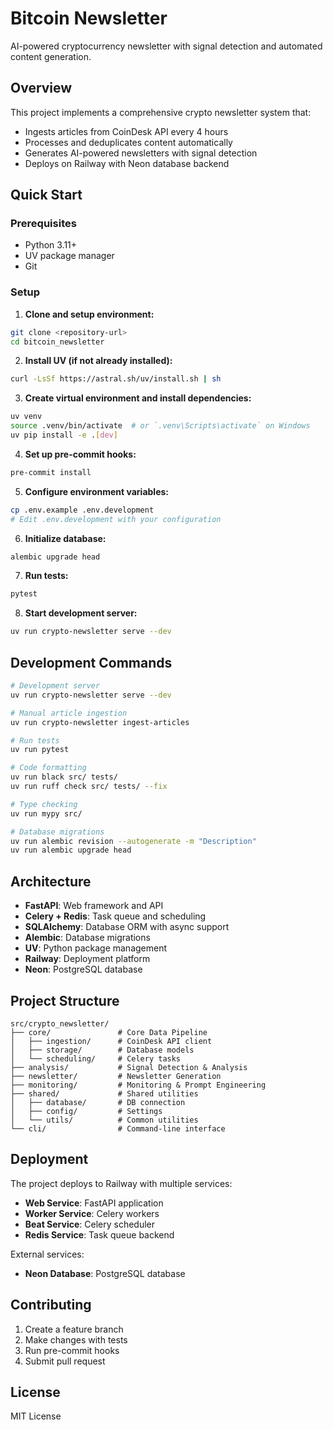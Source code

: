 # Bitcoin Newsletter

AI-powered cryptocurrency newsletter with signal detection and automated content generation.

## Overview

This project implements a comprehensive crypto newsletter system that:
- Ingests articles from CoinDesk API every 4 hours
- Processes and deduplicates content automatically
- Generates AI-powered newsletters with signal detection
- Deploys on Railway with Neon database backend

## Quick Start

### Prerequisites

- Python 3.11+
- UV package manager
- Git

### Setup

1. **Clone and setup environment:**
```bash
git clone <repository-url>
cd bitcoin_newsletter
```

2. **Install UV (if not already installed):**
```bash
curl -LsSf https://astral.sh/uv/install.sh | sh
```

3. **Create virtual environment and install dependencies:**
```bash
uv venv
source .venv/bin/activate  # or `.venv\Scripts\activate` on Windows
uv pip install -e .[dev]
```

4. **Set up pre-commit hooks:**
```bash
pre-commit install
```

5. **Configure environment variables:**
```bash
cp .env.example .env.development
# Edit .env.development with your configuration
```

6. **Initialize database:**
```bash
alembic upgrade head
```

7. **Run tests:**
```bash
pytest
```

8. **Start development server:**
```bash
uv run crypto-newsletter serve --dev
```

## Development Commands

```bash
# Development server
uv run crypto-newsletter serve --dev

# Manual article ingestion
uv run crypto-newsletter ingest-articles

# Run tests
uv run pytest

# Code formatting
uv run black src/ tests/
uv run ruff check src/ tests/ --fix

# Type checking
uv run mypy src/

# Database migrations
uv run alembic revision --autogenerate -m "Description"
uv run alembic upgrade head
```

## Architecture

- **FastAPI**: Web framework and API
- **Celery + Redis**: Task queue and scheduling
- **SQLAlchemy**: Database ORM with async support
- **Alembic**: Database migrations
- **UV**: Python package management
- **Railway**: Deployment platform
- **Neon**: PostgreSQL database

## Project Structure

```
src/crypto_newsletter/
├── core/               # Core Data Pipeline
│   ├── ingestion/      # CoinDesk API client
│   ├── storage/        # Database models
│   └── scheduling/     # Celery tasks
├── analysis/           # Signal Detection & Analysis
├── newsletter/         # Newsletter Generation
├── monitoring/         # Monitoring & Prompt Engineering
├── shared/             # Shared utilities
│   ├── database/       # DB connection
│   ├── config/         # Settings
│   └── utils/          # Common utilities
└── cli/                # Command-line interface
```

## Deployment

The project deploys to Railway with multiple services:
- **Web Service**: FastAPI application
- **Worker Service**: Celery workers
- **Beat Service**: Celery scheduler
- **Redis Service**: Task queue backend

External services:
- **Neon Database**: PostgreSQL database

## Contributing

1. Create a feature branch
2. Make changes with tests
3. Run pre-commit hooks
4. Submit pull request

## License

MIT License
